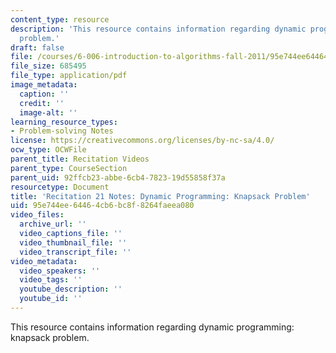 ```yaml
---
content_type: resource
description: 'This resource contains information regarding dynamic programming: knapsack
  problem.'
draft: false
file: /courses/6-006-introduction-to-algorithms-fall-2011/95e744ee64464cb6bc8f8264faeea080_MIT6_006F11_rec21.pdf
file_size: 685495
file_type: application/pdf
image_metadata:
  caption: ''
  credit: ''
  image-alt: ''
learning_resource_types:
- Problem-solving Notes
license: https://creativecommons.org/licenses/by-nc-sa/4.0/
ocw_type: OCWFile
parent_title: Recitation Videos
parent_type: CourseSection
parent_uid: 92ffcb23-abbe-6cb4-7823-19d55858f37a
resourcetype: Document
title: 'Recitation 21 Notes: Dynamic Programming: Knapsack Problem'
uid: 95e744ee-6446-4cb6-bc8f-8264faeea080
video_files:
  archive_url: ''
  video_captions_file: ''
  video_thumbnail_file: ''
  video_transcript_file: ''
video_metadata:
  video_speakers: ''
  video_tags: ''
  youtube_description: ''
  youtube_id: ''
---
```

This resource contains information regarding dynamic programming: knapsack problem.